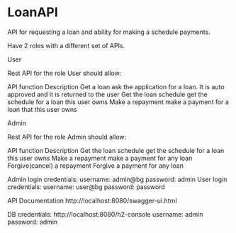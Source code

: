 # LoanAPI

API for requesting a loan and ability for making a schedule payments.

Have 2 roles with a different set of APIs.

User

Rest API for the role User should allow:

API function Description
Get a loan ask the application for a loan. It is auto
approved and it is returned to the user
Get the loan schedule get the schedule for a loan this user owns
Make a repayment make a payment for a loan that this user owns

Admin

Rest API for the role Admin should allow:

API function Description
Get the loan schedule get the schedule for a loan this user owns
Make a repayment make a payment for any loan
Forgive(cancel) a repayment Forgive a payment for any loan



Admin login credentials: username: admin@bg password: admin
User login credentials: username: user@bg password: password

API Documentation http://localhost:8080/swagger-ui.html

DB credentials: http://localhost:8080/h2-console username: admin password: admin
